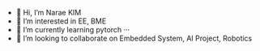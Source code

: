 - 👋 Hi, I’m Narae KIM
- 👀 I’m interested in EE, BME
- 🌱 I’m currently learning pytorch ···
- 💞️ I’m looking to collaborate on Embedded System, AI Project, Robotics
<!---
wing0529/wing0529 is a ✨ special ✨ repository because its `README.md` (this file) appears on your GitHub profile.
You can click the Preview link to take a look at your changes.
--->
